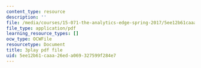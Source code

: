 ```yaml
---
content_type: resource
description: ''
file: /media/courses/15-071-the-analytics-edge-spring-2017/5ee12b61caaa26eda069327599f284e7_Mge-sj1UVFM.pdf
file_type: application/pdf
learning_resource_types: []
ocw_type: OCWFile
resourcetype: Document
title: 3play pdf file
uid: 5ee12b61-caaa-26ed-a069-327599f284e7
---
```


